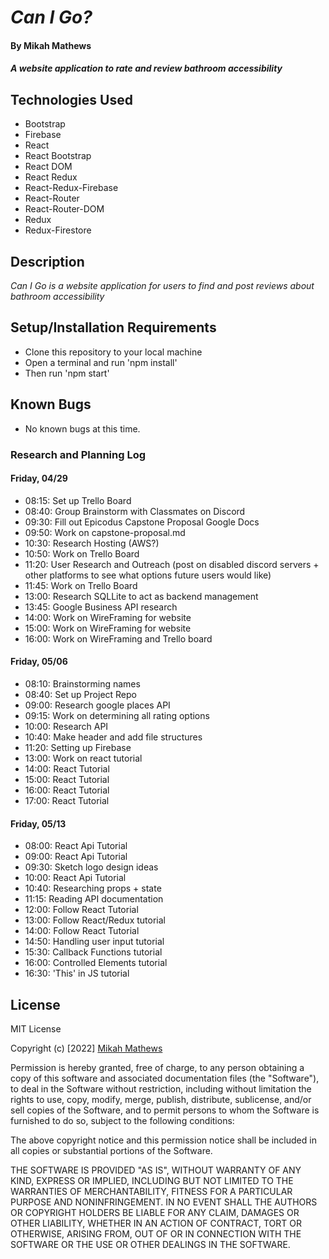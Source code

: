 # _Can I Go?_

#### By Mikah Mathews

#### _A website application to rate and review bathroom accessibility_

## Technologies Used
* Bootstrap
* Firebase
* React
* React Bootstrap
* React DOM
* React Redux
* React-Redux-Firebase
* React-Router
* React-Router-DOM
* Redux
* Redux-Firestore

## Description

_Can I Go is a website application for users to find and post reviews about bathroom accessibility_

## Setup/Installation Requirements

* Clone this repository to your local machine
* Open a terminal and run 'npm install'
* Then run 'npm start'

## Known Bugs

* No known bugs at this time.

### Research and Planning Log
#### Friday, 04/29
* 08:15: Set up Trello Board
* 08:40: Group Brainstorm with Classmates on Discord
* 09:30: Fill out Epicodus Capstone Proposal Google Docs
* 09:50: Work on capstone-proposal.md
* 10:30: Research Hosting (AWS?)
* 10:50: Work on Trello Board
* 11:20: User Research and Outreach (post on disabled discord servers + other platforms to see what options future users would like)
* 11:45: Work on Trello Board
* 13:00: Research SQLLite to act as backend management
* 13:45: Google Business API research
* 14:00: Work on WireFraming for website
* 15:00: Work on WireFraming for website
* 16:00: Work on WireFraming and Trello board

#### Friday, 05/06
* 08:10: Brainstorming names
* 08:40: Set up Project Repo
* 09:00: Research google places API
* 09:15: Work on determining all rating options
* 10:00: Research API
* 10:40: Make header and add file structures
* 11:20: Setting up Firebase
* 13:00: Work on react tutorial
* 14:00: React Tutorial
* 15:00: React Tutorial
* 16:00: React Tutorial
* 17:00: React Tutorial

#### Friday, 05/13
* 08:00: React Api Tutorial
* 09:00: React Api Tutorial
* 09:30: Sketch logo design ideas
* 10:00: React Api Tutorial
* 10:40: Researching props + state
* 11:15: Reading API documentation
* 12:00: Follow React Tutorial
* 13:00: Follow React/Redux tutorial
* 14:00: Follow React Tutorial
* 14:50: Handling user input tutorial
* 15:30: Callback Functions tutorial
* 16:00: Controlled Elements tutorial
* 16:30: 'This' in JS tutorial


## License

MIT License

Copyright (c) [2022] [Mikah Mathews](https://github.com/mikah-mathews)

Permission is hereby granted, free of charge, to any person obtaining a copy
of this software and associated documentation files (the "Software"), to deal
in the Software without restriction, including without limitation the rights
to use, copy, modify, merge, publish, distribute, sublicense, and/or sell
copies of the Software, and to permit persons to whom the Software is
furnished to do so, subject to the following conditions:

The above copyright notice and this permission notice shall be included in all
copies or substantial portions of the Software.

THE SOFTWARE IS PROVIDED "AS IS", WITHOUT WARRANTY OF ANY KIND, EXPRESS OR
IMPLIED, INCLUDING BUT NOT LIMITED TO THE WARRANTIES OF MERCHANTABILITY,
FITNESS FOR A PARTICULAR PURPOSE AND NONINFRINGEMENT. IN NO EVENT SHALL THE
AUTHORS OR COPYRIGHT HOLDERS BE LIABLE FOR ANY CLAIM, DAMAGES OR OTHER
LIABILITY, WHETHER IN AN ACTION OF CONTRACT, TORT OR OTHERWISE, ARISING FROM,
OUT OF OR IN CONNECTION WITH THE SOFTWARE OR THE USE OR OTHER DEALINGS IN THE
SOFTWARE.
